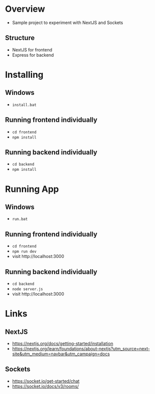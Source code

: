 # Overview
- Sample project to experiment with NextJS and Sockets

## Structure
- NextJS for frontend
- Express for backend

# Installing
## Windows
- `install.bat`

## Running frontend individually
- `cd frontend`
- `npm install`

## Running backend individually
- `cd backend`
- `npm install`

# Running App
## Windows
- `run.bat`

## Running frontend individually
- `cd frontend`
- `npm run dev`
- visit http://localhost:3000

## Running backend individually
- `cd backend`
- `node server.js`
- visit http://localhost:3000

# Links
## NextJS
- https://nextjs.org/docs/getting-started/installation
- https://nextjs.org/learn/foundations/about-nextjs?utm_source=next-site&utm_medium=navbar&utm_campaign=docs

## Sockets
- https://socket.io/get-started/chat
- https://socket.io/docs/v3/rooms/